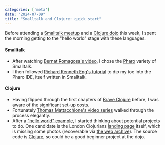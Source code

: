 ```yaml
---
categories: ['meta']
date: "2024-07-09"
title: "Smalltalk and Clojure: quick start"
---
```


Before attending a [Smalltalk meetup](https://www.meetup.com/ukstug/) and a [Clojure dojo](https://londonclojurians.org/) this week, I spent the morning getting to the "hello world" stage with these languages.

#### Smalltalk

- After watching [Bernat Romagosa's video](https://www.youtube.com/watch?v=DlQSm6r3I_g), I chose the [Pharo](https://pharo.org/) variety of Smalltalk. 
- I then followed [Richard Kenneth Eng's tutorial](https://richardeng.medium.com/pharo-quick-start-5bab70944ce2) to dip my toe into the Pharo IDE, itself written in Smalltalk.

#### Clojure

- Having flipped through the first chapters of [Brave Clojure](https://www.braveclojure.com/) before, I was aware of the significant set-up costs.
- Fortunately [Thomas Mattacchione's video series](https://www.youtube.com/watch?v=P60dMljS-OM&list=PLaGDS2KB3-ArG0WqAytE9GsZgrM-USsZA&index=1) walked through the process elegantly. 
- After a ["hello world" example](https://github.com/3willows/clojure-hello-world/blob/main/REAMDE.md), I started thinking about potential projects to do.  One candidate is the London Clojurians [landing page](https://londonclojurians.org/) itself, which is missing some photos (recoverable via [the web archive](https://web.archive.org/web/20210623015033/https://londonclojurians.org/)). The source code is [Clojure](https://github.com/ldnclj/landing-page), so could be a good beginner project at the dojo.